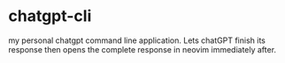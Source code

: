# chatgpt-cli
my personal chatgpt command line application. Lets chatGPT finish its response then opens the complete response in neovim immediately after.
